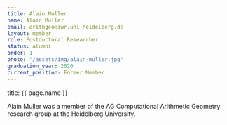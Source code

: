 ```yaml
---
title: Alain Muller
name: Alain Muller
email: arithgeo@iwr.uni-heidelberg.de
layout: member
role: Postdoctoral Researcher
status: alumni
order: 1
photo: "/assets/img/alain-muller.jpg"
graduation_year: 2020
current_position: Former Member
---
```

title: {{ page.name }}

Alain Muller was a member of the AG Computational Arithmetic Geometry research group at the Heidelberg University.